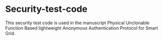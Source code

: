 # Security-test-code
This security test code is used in the manuscript Physical Unclonable Function Based lightweight Anonymous Authentication Protocol for Smart Grid.
